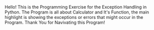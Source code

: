 Hello! This is the Programming Exercise for the Exception Handling in Python.
The Program is all about Calculator and It's Function, the main highlight is showing the exceptions or errors that might occur in the Program.
Thank You for Navivating this Program!
